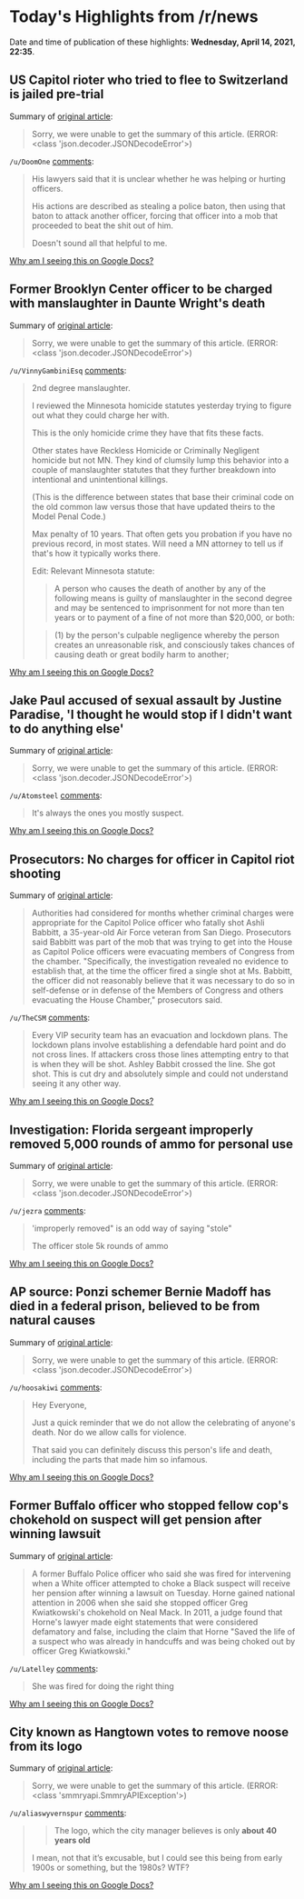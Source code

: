 # Today's Highlights from /r/news

Date and time of publication of these highlights: **Wednesday, April 14, 2021, 22:35**.

## US Capitol rioter who tried to flee to Switzerland is jailed pre-trial

Summary of [original article](https://www.cnn.com/2021/04/14/politics/capitol-riot-switzerland-suicide/index.html?utm_source=feedburner&utm_medium=feed&utm_campaign=Feed%3A+rss%2Fcnn_latest+%28RSS%3A+CNN+-+Most+Recent%29):

> Sorry, we were unable to get the summary of this article. (ERROR: <class 'json.decoder.JSONDecodeError'>)

`/u/DoomOne` [comments](https://www.reddit.com/r/news/comments/mr17ih/us_capitol_rioter_who_tried_to_flee_to/):

> His lawyers said that it is unclear whether he was helping or hurting officers.
> 
> His actions are described as stealing a police baton, then using that baton to attack another officer, forcing that officer into a mob that proceeded to beat the shit out of him.
> 
> Doesn't sound all that helpful to me.

[Why am I seeing this on Google Docs?](https://docs.google.com/document/d/1Dc6We63vOXIZsc0op-Bt4abqkYjXzOigalQqFxmvvbM/edit?usp=sharing)

## Former Brooklyn Center officer to be charged with manslaughter in Daunte Wright's death

Summary of [original article](https://kstp.com/news/former-brooklyn-center-police-officer-potter-to-be-charged-with-second-degree-manslaughter-in-daunte-wright-shooting-death/6074947/?cat=1):

> Sorry, we were unable to get the summary of this article. (ERROR: <class 'json.decoder.JSONDecodeError'>)

`/u/VinnyGambiniEsq` [comments](https://www.reddit.com/r/news/comments/mqtrsd/former_brooklyn_center_officer_to_be_charged_with/):

> 2nd degree manslaughter. 
> 
> I reviewed the Minnesota homicide statutes yesterday trying to figure out what they could charge her with.
> 
> This is the only homicide crime they have that fits these facts.
> 
> Other states have Reckless Homicide or Criminally Negligent homicide but not MN. They kind of clumsily lump this behavior into a couple of manslaughter statutes that they further breakdown into intentional and unintentional killings.  
> 
> (This is the difference between states that base their criminal code on the old common law versus those that have updated theirs to the Model Penal Code.)
> 
> Max penalty of 10 years. That often gets you probation if you have no previous record, in most states. Will need a MN attorney to tell us if that's how it typically works there.
> 
> Edit: Relevant Minnesota statute:
> 
> >A person who causes the death of another by any of the following means is guilty of manslaughter in the second degree and may be sentenced to imprisonment for not more than ten years or to payment of a fine of not more than $20,000, or both:
> 
> >(1) by the person's culpable negligence whereby the person creates an unreasonable risk, and consciously takes chances of causing death or great bodily harm to another;

[Why am I seeing this on Google Docs?](https://docs.google.com/document/d/1Dc6We63vOXIZsc0op-Bt4abqkYjXzOigalQqFxmvvbM/edit?usp=sharing)

## Jake Paul accused of sexual assault by Justine Paradise, 'I thought he would stop if I didn't want to do anything else'

Summary of [original article](https://www.bbc.com/news/entertainment-arts-56731279):

> Sorry, we were unable to get the summary of this article. (ERROR: <class 'json.decoder.JSONDecodeError'>)

`/u/Atomsteel` [comments](https://www.reddit.com/r/news/comments/mqslht/jake_paul_accused_of_sexual_assault_by_justine/):

> It's always the ones you mostly suspect.

[Why am I seeing this on Google Docs?](https://docs.google.com/document/d/1Dc6We63vOXIZsc0op-Bt4abqkYjXzOigalQqFxmvvbM/edit?usp=sharing)

## Prosecutors: No charges for officer in Capitol riot shooting

Summary of [original article](https://apnews.com/article/cef4da2291ce3c98b0d232220bd288e6):

> Authorities had considered for months whether criminal charges were appropriate for the Capitol Police officer who fatally shot Ashli Babbitt, a 35-year-old Air Force veteran from San Diego. Prosecutors said Babbitt was part of the mob that was trying to get into the House as Capitol Police officers were evacuating members of Congress from the chamber. "Specifically, the investigation revealed no evidence to establish that, at the time the officer fired a single shot at Ms. Babbitt, the officer did not reasonably believe that it was necessary to do so in self-defense or in defense of the Members of Congress and others evacuating the House Chamber," prosecutors said.

`/u/TheCSM` [comments](https://www.reddit.com/r/news/comments/mqvo29/prosecutors_no_charges_for_officer_in_capitol/):

> Every VIP security team has an evacuation and lockdown plans. The lockdown plans involve establishing a defendable hard point and do not cross lines. If attackers cross those lines attempting entry to that is when they will be shot.
> Ashley Babbit crossed the line. She got shot. This is cut dry and absolutely simple and could not understand seeing it any other way.

[Why am I seeing this on Google Docs?](https://docs.google.com/document/d/1Dc6We63vOXIZsc0op-Bt4abqkYjXzOigalQqFxmvvbM/edit?usp=sharing)

## Investigation: Florida sergeant improperly removed 5,000 rounds of ammo for personal use

Summary of [original article](https://www.fox13news.com/news/investigation-pinellas-sergeant-improperly-removed-5000-rounds-of-ammo-for-personal-use):

> Sorry, we were unable to get the summary of this article. (ERROR: <class 'json.decoder.JSONDecodeError'>)

`/u/jezra` [comments](https://www.reddit.com/r/news/comments/mqyboc/investigation_florida_sergeant_improperly_removed/):

> 'improperly removed" is an odd way of saying "stole" 
> 
> The officer stole 5k rounds of ammo

[Why am I seeing this on Google Docs?](https://docs.google.com/document/d/1Dc6We63vOXIZsc0op-Bt4abqkYjXzOigalQqFxmvvbM/edit?usp=sharing)

## AP source: Ponzi schemer Bernie Madoff has died in a federal prison, believed to be from natural causes

Summary of [original article](https://apnews.com/article/business-government-and-politics-bernard-madoff-ap-news-alert-8eb64976bf68bb2cce9152b2e8c3602c):

> Sorry, we were unable to get the summary of this article. (ERROR: <class 'json.decoder.JSONDecodeError'>)

`/u/hoosakiwi` [comments](https://www.reddit.com/r/news/comments/mqql1f/ap_source_ponzi_schemer_bernie_madoff_has_died_in/):

> Hey Everyone,
> 
> Just a quick reminder that we do not allow the celebrating of anyone's death. Nor do we allow calls for violence.
> 
> That said you can definitely discuss this person's life and death, including the parts that made him so infamous.

[Why am I seeing this on Google Docs?](https://docs.google.com/document/d/1Dc6We63vOXIZsc0op-Bt4abqkYjXzOigalQqFxmvvbM/edit?usp=sharing)

## Former Buffalo officer who stopped fellow cop's chokehold on suspect will get pension after winning lawsuit

Summary of [original article](https://www.cbsnews.com/news/former-buffalo-officer-who-stopped-a-fellow-cops-chokehold-on-a-suspect-will-receive-pension-after-winning-lawsuit/):

> A former Buffalo Police officer who said she was fired for intervening when a White officer attempted to choke a Black suspect will receive her pension after winning a lawsuit on Tuesday. Horne gained national attention in 2006 when she said she stopped officer Greg Kwiatkowski's chokehold on Neal Mack. In 2011, a judge found that Horne's lawyer made eight statements that were considered defamatory and false, including the claim that Horne "Saved the life of a suspect who was already in handcuffs and was being choked out by officer Greg Kwiatkowski."

`/u/Latelley` [comments](https://www.reddit.com/r/news/comments/mqn76f/former_buffalo_officer_who_stopped_fellow_cops/):

> She was fired for doing the right thing

[Why am I seeing this on Google Docs?](https://docs.google.com/document/d/1Dc6We63vOXIZsc0op-Bt4abqkYjXzOigalQqFxmvvbM/edit?usp=sharing)

## City known as Hangtown votes to remove noose from its logo

Summary of [original article](https://edition.cnn.com/2021/04/14/us/hangtown-remove-noose-logo-trnd/index.html?utm_source=twCNNi&utm_content=2021-04-14T21%3A01%3A06&utm_term=link&utm_medium=social):

> Sorry, we were unable to get the summary of this article. (ERROR: <class 'smmryapi.SmmryAPIException'>)

`/u/aliaswyvernspur` [comments](https://www.reddit.com/r/news/comments/mr0214/city_known_as_hangtown_votes_to_remove_noose_from/):

> > The logo, which the city manager believes is only **about 40 years old**  
> 
> I mean, not that it’s excusable, but I could see this being from early 1900s or something, but the 1980s? WTF?

[Why am I seeing this on Google Docs?](https://docs.google.com/document/d/1Dc6We63vOXIZsc0op-Bt4abqkYjXzOigalQqFxmvvbM/edit?usp=sharing)

